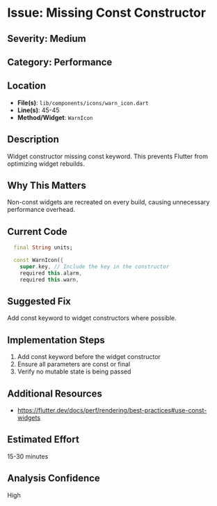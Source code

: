 # Issue: Missing Const Constructor

## Severity: Medium

## Category: Performance

## Location
- **File(s)**: `lib/components/icons/warn_icon.dart`
- **Line(s)**: 45-45
- **Method/Widget**: `WarnIcon`

## Description
Widget constructor missing const keyword. This prevents Flutter from optimizing widget rebuilds.

## Why This Matters
Non-const widgets are recreated on every build, causing unnecessary performance overhead.

## Current Code
```dart
  final String units;

  const WarnIcon({
    super.key, // Include the key in the constructor
    required this.alarm,
    required this.warn,
```

## Suggested Fix
Add const keyword to widget constructors where possible.

## Implementation Steps
1. Add const keyword before the widget constructor
2. Ensure all parameters are const or final
3. Verify no mutable state is being passed

## Additional Resources
- https://flutter.dev/docs/perf/rendering/best-practices#use-const-widgets

## Estimated Effort
15-30 minutes

## Analysis Confidence
High
